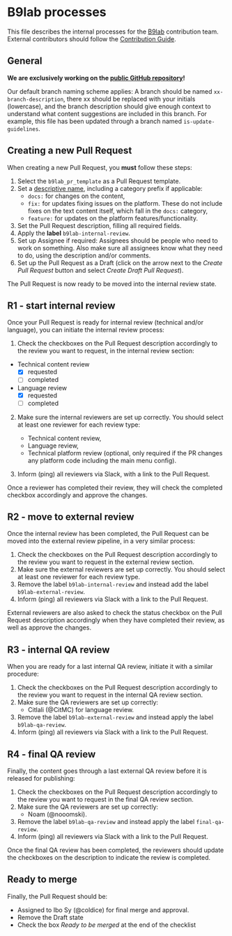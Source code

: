 # B9lab processes

This file describes the internal processes for the [B9lab](https://b9lab.com) contribution team. External contributors should follow the [Contribution Guide](../CONTRIBUTING.md).


## General

**We are exclusively working on the [public GitHub repository](https://github.com/cosmos/sdk-tutorials)!**

Our default branch naming scheme applies: A branch should be named `xx-branch-description`, there xx should be replaced with your initials (lowercase), and the branch description should give enough context to understand what content suggestions are included in this branch. For example, this file has been updated through a branch named `is-update-guidelines`.


## Creating a new Pull Request

When creating a new Pull Request, you **must** follow these steps:

1. Select the `b9lab_pr_template` as a Pull Request template.
2. Set a [descriptive name](https://cbea.ms/git-commit/), including a category prefix if applicable:
   * `docs:` for changes on the content,
   * `fix:` for updates fixing issues on the platform. These do not include fixes on the text content itself, which fall in the `docs:` category,
   * `feature:` for updates on the platform features/functionality.
3. Set the Pull Request description, filling all required fields.
4. Apply the **label** `b9lab-internal-review`.
5. Set up Assignee if required: Assignees should be people who need to work on something. Also make sure all assignees know what they need to do, using the description and/or comments.
6. Set up the Pull Request as a Draft (click on the arrow next to the _Create Pull Request_ button and select _Create Draft Pull Request_).


The Pull Request is now ready to be moved into the internal review state.


## R1 - start internal review

Once your Pull Request is ready for internal review (technical and/or language), you can initiate the internal review process:

1. Check the checkboxes on the Pull Request description accordingly to the review you want to request, in the internal review section:

- Technical content review
  - [x] requested
  - [ ] completed
- Language review
  - [x] requested
  - [ ] completed

2. Make sure the internal reviewers are set up correctly. You should select at least one reviewer for each review type:
   * Technical content review,
   * Language review,
   * Technical platform review (optional, only required if the PR changes any platform code including the main menu config).

3. Inform (ping) all reviewers via Slack, with a link to the Pull Request.

Once a reviewer has completed their review, they will check the completed checkbox accordingly and approve the changes.


## R2 - move to external review

Once the internal review has been completed, the Pull Request can be moved into the external review pipeline, in a very similar process:

1. Check the checkboxes on the Pull Request description accordingly to the review you want to request in the external review section.
2. Make sure the external reviewers are set up correctly. You should select at least one reviewer for each review type.
3. Remove the label `b9lab-internal-review` and instead add the label `b9lab-external-review`.
4. Inform (ping) all reviewers via Slack with a link to the Pull Request.

External reviewers are also asked to check the status checkbox on the Pull Request description accordingly when they have completed their review, as well as approve the changes.


## R3 - internal QA review

When you are ready for a last internal QA review, initiate it with a similar procedure:

1. Check the checkboxes on the Pull Request description accordingly to the review you want to request in the internal QA review section.
2. Make sure the QA reviewers are set up correctly:
   * Citlali (@CitMC) for language review.
3. Remove the label `b9lab-external-review` and instead apply the label `b9lab-qa-review`.
4. Inform (ping) all reviewers via Slack with a link to the Pull Request.

## R4 - final QA review

Finally, the content goes through a last external QA review before it is released for publishing:

1. Check the checkboxes on the Pull Request description accordingly to the review you want to request in the final QA review section.
2. Make sure the QA reviewers are set up correctly:
   * Noam (@nooomski).
3. Remove the label `b9lab-qa-review` and instead apply the label `final-qa-review`.
4. Inform (ping) all reviewers via Slack with a link to the Pull Request.

Once the final QA review has been completed, the reviewers should update the checkboxes on the description to indicate the review is completed.

## Ready to merge

Finally, the Pull Request should be:
- Assigned to Ibo Sy (@coldice) for final merge and approval.
- Remove the Draft state
- Check the box _Ready to be merged_ at the end of the checklist
